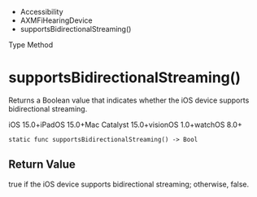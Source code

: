 

- Accessibility
- AXMFiHearingDevice
-  supportsBidirectionalStreaming() 

Type Method

# supportsBidirectionalStreaming()

Returns a Boolean value that indicates whether the iOS device supports bidirectional streaming.

iOS 15.0+iPadOS 15.0+Mac Catalyst 15.0+visionOS 1.0+watchOS 8.0+

``` source
static func supportsBidirectionalStreaming() -> Bool
```

## Return Value

true if the iOS device supports bidirectional streaming; otherwise, false.

